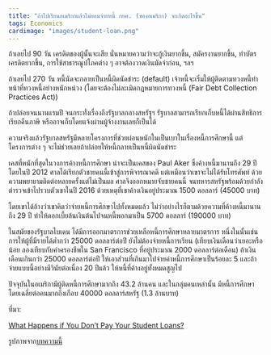 ```yaml
---
title: "ถ้าไปเรียนอเมริกาแล้วไม่ยอมจ่ายหนี้ กยศ. (ของอเมริกา) จะเกิดอะไรขึ้น"
tags: Economics
cardimage: "images/student-loan.png"
---
```


ถ้าเลยไป 90 วัน เครดิตของผู้นั้นจะเสีย นั่นหมายความว่าจะกู้เงินยากขึ้น, สมัครงานยากขึ้น, ทำบัตรเครดิตยากขึ้น, การใช้สาธารณูปโภคต่าง ๆ อาจต้องวาดเงินมัดจำก่อน, ฯลฯ

ถ้าเลยไป 270 วัน หนี้นัดจะกลายเป็นหนี้ผิดนัดชำระ (default) เจ้าหนี้จะเริ่มให้ผู้ติดตามทวงหนี้ทำหน้าที่ทวงหนี้อย่างหนักหน่วง (โดยจะต้องไม่ละเมิดกฎหมายการทวงหนี้ (Fair Debt Collection Practices Act))

ถ้าปล่อยจนนานแรมปี จนกระทั่งเรื่องถึงรัฐบาลกลางสหรัฐฯ รัฐบาลสามารถเรียกเก็บหนี้ได้ผ่านสิทธิการเรียกคืนภาษี หรืออาจเก็บโดยแจ้งผ่านผู้จ้างงานเลยก็เป็นได้

ความจริงแล้วรัฐบาลสหรัฐมีหลายโครงการที่ช่วยผ่อนหนักในเป็นเบาในเรื่องหนี้การศึกษานี้ แต่โครงการต่าง ๆ จะไม่ช่วยเลยถ้าปล่อยให้หนี้กลายเป็นหนี้ผิดนัดชำระ

เคสที่หนักที่สุดในวงการค้างหนี้การศึกษา น่าจะเป็นเคสของ Paul Aker ซึ่งค้างหนี้มานานถึง 29 ปี โดยในปี 2012 ศาลได้เรียกตัวชายคนนี้เข้าสู่การพิจารณาคดี แต่เหมือนว่าเขาจะไม่ได้รับโทรศัพท์ ด้วยความพยายามติดต่อหลายครั้งแต่ไม่เป็นผล ศาลจึงออกหมายจับชายคนนี้ จนทหารสหรัฐพร้อมด้วยกำลังตำรวจเข้าไปรวบตัวเขาในปี 2016 ด้วยเหตุที่เขาค้างเงินอยู่ประมาณ 1500 ดอลลาร์ (45000 บาท)

โดยเขาได้อ้างว่าเขาคิดว่าจ่ายหนี้การศึกษาไปทั้งหมดแล้ว ไม่ว่าอย่างไรก็ตามด้วยความที่ค้างหนี้มานานถึง 29 ปี ทำให้ดอกเบี้ยล้นเงินต้นไปจนหนี้พอกมาเป็น 5700 ดอลลาร์ (190000 บาท)

ในสมัยของรัฐบาลไบเดน ได้มีการออกมาตรการช่วยเหลือหนี้การศึกษาหลายมาตรการ หนึ่งในนั้นเช่นการให้ผู้ที่มีรายได้ต่ำกว่า 25000 ดอลลาร์ต่อปี ยังไม่ต้องจ่ายหนี้การเรียน (เทียบเงินเดือนว่าเยอะหรือน้อย ลองเทียบกับค่าครองชีพใน San Francisco ที่อยู่ประมาณ 2000 ดอลลาร์ต่อเดือน) ถ้าเงินเดือนเกินกว่า 25000 ดอลลาร์ต่อปี ให้เอาส่วนที่เกินมาไปจ่ายค่าหนี้การศึกษาเป็นร้อยละ 5 และถ้าจ่ายแบบนี้อย่างมีวินัยต่อเนื่อง 20 ปีแล้ว ให้หนี้ที่ค้างอยู่ทั้งหมดสูญไป

ปัจจุบันในอเมริกามีผู้ติดหนี้การศึกษามากถึง 43.2 ล้านคน และในกลุ่มคนเหล่านั้น มีหนี้การศึกษาโดยเฉลี่ยต่อคนมากถึงเกือบ 40000 ดอลลาร์สหรัฐ (1.3 ล้านบาท)

ที่มา: 

[What Happens if You Don’t Pay Your Student Loans?](https://www.investopedia.com/articles/personal-finance/022416/worst-things-can-happen-if-you-dont-pay-your-student-loans.asp)

รูปภาพจาก[บทความนี้](https://www.michiganradio.org/opinion/2016-09-09/auchters-art-crushing-student-debt)
